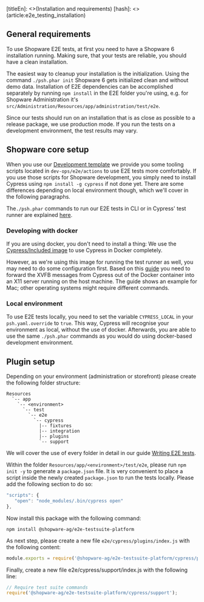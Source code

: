 [titleEn]: <>(Installation and requirements)
[hash]: <>(article:e2e_testing_installation)

## General requirements

To use Shopware E2E tests, at first you need to have a Shopware 6 installation running. 
Making sure, that your tests are reliable, you should have a clean installation.

The easiest way to cleanup your installation is the initialization. Using the command `./psh.phar init` Shopware 6 gets 
initialized clean and without demo data. Installation of E2E dependencies can be accomplished separately 
by running `npm install` in the E2E folder you're using, e.g. for Shopware Administration it's 
`src/Administration/Resources/app/administration/test/e2e`.

Since our tests should run on an installation that is as close as possible to a release package, we use 
production mode. If you run the tests on a development environment, the test results may vary. 

## Shopware core setup

When you use our [Development template](https://github.com/shopware/development) we provide you some tooling scripts 
located in `dev-ops/e2e/actions` to use E2E tests more comfortably. If you use those scripts for Shopware development, 
you simply need to install Cypress using `npm install -g cypress` if not done yet. There are some differences 
depending on local environment though, which we'll cover in the following paragraphs.

The`./psh.phar` commands to run our E2E tests in CLI or in Cypress' test runner are explained 
[here](#Running-End-to-End-Tests).

### Developing with docker

If you are using docker, you don't need to install a thing: We use the 
[Cypress/Included image](https://github.com/cypress-io/cypress-docker-images/tree/master/included) 
to use Cypress in Docker completely. 

However, as we're using this image for running the test runner as well, you may need to do some configuration first. 
Based on this [guide](https://www.cypress.io/blog/2019/05/02/run-cypress-with-a-single-docker-command) you need to 
forward the XVFB messages from Cypress out of the Docker container into an X11 server running on the host machine. 
The guide shows an example for Mac; other operating systems might require different commands.

### Local environment

To use E2E tests locally, you need to set the variable `CYPRESS_LOCAL` in your `psh.yaml.override` to `true`. This way,
Cypress will recognise your environment as local, without the use of docker. Afterwards, you are able to use the same 
`./psh.phar` commands as you would do using docker-based development environment.

## Plugin setup

Depending on your environment (administration or storefront) please create the following folder structure:
```
Resources
  `-- app
    `-- <environment>
      `-- test
        `-- e2e
          `-- cypress
            |-- fixtures
            |-- integration
            |-- plugins
            `-- support
```
We will cover the use of every folder in detail in our guide [Writing E2E tests](#Writing-End-to-End-Tests). 

Within the folder `Resources/app/<environment>/test/e2e`, please run `npm init -y` to generate a `package.json` file. 
It is very convenient to place a script inside the newly created `package.json` to run the tests locally. 
Please add the following section to do so: 
```javascript
"scripts": {
   "open": "node_modules/.bin/cypress open"
},
```

Now install this package with the following command:
```
npm install @shopware-ag/e2e-testsuite-platform
```

As next step, please create a new file `e2e/cypress/plugins/index.js` with the following content:
```javascript
module.exports = require('@shopware-ag/e2e-testsuite-platform/cypress/plugins');
```

Finally, create a new file e2e/cypress/support/index.js with the following line:
```javascript
// Require test suite commands
require('@shopware-ag/e2e-testsuite-platform/cypress/support');
```
